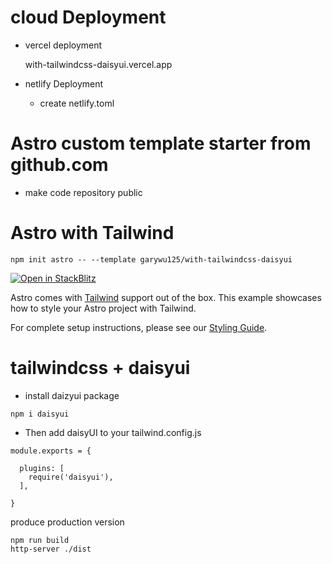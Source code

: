 
# cloud Deployment
- vercel deployment

  with-tailwindcss-daisyui.vercel.app

- netlify Deployment
  
  - create netlify.toml
      

# Astro custom template starter from github.com

- make code repository public 


# Astro with Tailwind

```
npm init astro -- --template garywu125/with-tailwindcss-daisyui
```

[![Open in StackBlitz](https://developer.stackblitz.com/img/open_in_stackblitz.svg)](https://stackblitz.com/github.com/garywu125/with-tailwindcss-daisyui)

Astro comes with [Tailwind](https://tailwindcss.com) support out of the box. This example showcases how to style your Astro project with Tailwind.

For complete setup instructions, please see our [Styling Guide](https://docs.astro.build/guides/styling#-tailwind).

# tailwindcss + daisyui

- install daizyui package

```
npm i daisyui

```

- Then add daisyUI to your tailwind.config.js

```
module.exports = {

  plugins: [
    require('daisyui'),
  ],

}

```

produce production version

```
npm run build
http-server ./dist
```



